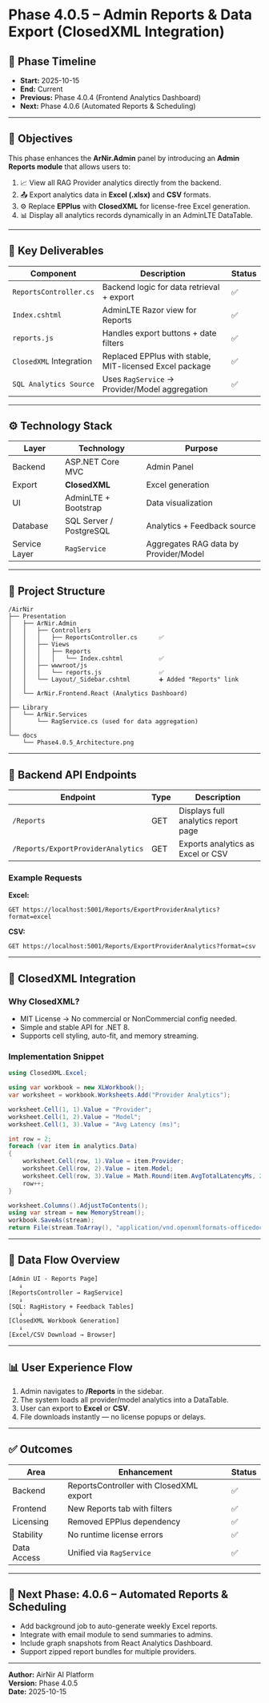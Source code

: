 # Phase 4.0.5 – Admin Reports & Data Export (ClosedXML Integration)

## 📅 Phase Timeline
- **Start:** 2025-10-15
- **End:** Current
- **Previous:** Phase 4.0.4 (Frontend Analytics Dashboard)
- **Next:** Phase 4.0.6 (Automated Reports & Scheduling)

---

## 🎯 Objectives

This phase enhances the **ArNir.Admin** panel by introducing an **Admin Reports module** that allows users to:
1. 📈 View all RAG Provider analytics directly from the backend.
2. 📤 Export analytics data in **Excel (.xlsx)** and **CSV** formats.
3. ⚙️ Replace **EPPlus** with **ClosedXML** for license-free Excel generation.
4. 📊 Display all analytics records dynamically in an AdminLTE DataTable.

---

## 🧱 Key Deliverables

| Component | Description | Status |
|------------|-------------|--------|
| `ReportsController.cs` | Backend logic for data retrieval + export | ✅ |
| `Index.cshtml` | AdminLTE Razor view for Reports | ✅ |
| `reports.js` | Handles export buttons + date filters | ✅ |
| `ClosedXML` Integration | Replaced EPPlus with stable, MIT-licensed Excel package | ✅ |
| `SQL Analytics Source` | Uses `RagService` → Provider/Model aggregation | ✅ |

---

## ⚙️ Technology Stack

| Layer | Technology | Purpose |
|--------|-------------|----------|
| Backend | ASP.NET Core MVC | Admin Panel |
| Export | **ClosedXML** | Excel generation |
| UI | AdminLTE + Bootstrap | Data visualization |
| Database | SQL Server / PostgreSQL | Analytics + Feedback source |
| Service Layer | `RagService` | Aggregates RAG data by Provider/Model |

---

## 📂 Project Structure

```
/AirNir
├── Presentation
│   ├── ArNir.Admin
│   │   ├── Controllers
│   │   │   ├── ReportsController.cs      ✅
│   │   ├── Views
│   │   │   ├── Reports
│   │   │   │   └── Index.cshtml          ✅
│   │   ├── wwwroot/js
│   │   │   └── reports.js                ✅
│   │   └── Layout/_Sidebar.cshtml        ➕ Added "Reports" link
│   │
│   └── ArNir.Frontend.React (Analytics Dashboard)
│
├── Library
│   └── ArNir.Services
│       └── RagService.cs (used for data aggregation)
│
└── docs
    └── Phase4.0.5_Architecture.png
```

---

## 🔗 Backend API Endpoints

| Endpoint | Type | Description |
|-----------|------|-------------|
| `/Reports` | GET | Displays full analytics report page |
| `/Reports/ExportProviderAnalytics` | GET | Exports analytics as Excel or CSV |

### Example Requests

**Excel:**
```
GET https://localhost:5001/Reports/ExportProviderAnalytics?format=excel
```

**CSV:**
```
GET https://localhost:5001/Reports/ExportProviderAnalytics?format=csv
```

---

## 🧩 ClosedXML Integration

### Why ClosedXML?
- MIT License → No commercial or NonCommercial config needed.
- Simple and stable API for .NET 8.
- Supports cell styling, auto-fit, and memory streaming.

### Implementation Snippet

```csharp
using ClosedXML.Excel;

using var workbook = new XLWorkbook();
var worksheet = workbook.Worksheets.Add("Provider Analytics");

worksheet.Cell(1, 1).Value = "Provider";
worksheet.Cell(1, 2).Value = "Model";
worksheet.Cell(1, 3).Value = "Avg Latency (ms)";

int row = 2;
foreach (var item in analytics.Data)
{
    worksheet.Cell(row, 1).Value = item.Provider;
    worksheet.Cell(row, 2).Value = item.Model;
    worksheet.Cell(row, 3).Value = Math.Round(item.AvgTotalLatencyMs, 2);
    row++;
}

worksheet.Columns().AdjustToContents();
using var stream = new MemoryStream();
workbook.SaveAs(stream);
return File(stream.ToArray(), "application/vnd.openxmlformats-officedocument.spreadsheetml.sheet", fileName);
```

---

## 🧠 Data Flow Overview

```
[Admin UI - Reports Page]
   ↓
[ReportsController → RagService]
   ↓
[SQL: RagHistory + Feedback Tables]
   ↓
[ClosedXML Workbook Generation]
   ↓
[Excel/CSV Download → Browser]
```

---

## 📊 User Experience Flow

1. Admin navigates to **/Reports** in the sidebar.  
2. The system loads all provider/model analytics into a DataTable.  
3. User can export to **Excel** or **CSV**.  
4. File downloads instantly — no license popups or delays.  

---

## ✅ Outcomes

| Area | Enhancement | Status |
|------|--------------|--------|
| Backend | ReportsController with ClosedXML export | ✅ |
| Frontend | New Reports tab with filters | ✅ |
| Licensing | Removed EPPlus dependency | ✅ |
| Stability | No runtime license errors | ✅ |
| Data Access | Unified via `RagService` | ✅ |

---

## 🚀 Next Phase: 4.0.6 – Automated Reports & Scheduling

- Add background job to auto-generate weekly Excel reports.  
- Integrate with email module to send summaries to admins.  
- Include graph snapshots from React Analytics Dashboard.  
- Support zipped report bundles for multiple providers.  

---

**Author:** AirNir AI Platform  
**Version:** Phase 4.0.5  
**Date:** 2025-10-15
